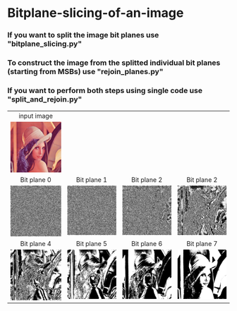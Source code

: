 # Bitplane-slicing-of-an-image
### If you want to split the image bit planes use "bitplane_slicing.py"
### To construct the image from the splitted individual bit planes (starting from MSBs) use "rejoin_planes.py"

### If you want to perform both steps using single code use "split_and_rejoin.py"

<table>
  <tr>
    <td align="center">input image</td>
  </tr>
  <tr>
    <td align="top"><img src="lena.png"></td>
  </tr>
   <tr>
    <td align="center">Bit plane 0</td>
    <td align="center">Bit plane 1</td>
    <td align="center">Bit plane 2</td>
    <td align="center">Bit plane 2</td>
  </tr>
  <tr>
    <td valign="top"><img src="Bitplane0.png"></td>
    <td valign="top"><img src="Bitplane1.png"></td>
    <td valign="top"><img src="Bitplane2.png"></td>
    <td valign="top"><img src="Bitplane3.png"></td>
  </tr>
    <tr>
    <td align="center">Bit plane 4</td>
    <td align="center">Bit plane 5</td>
    <td align="center">Bit plane 6</td>
    <td align="center">Bit plane 7</td>
  </tr>
  <tr>
    <td valign="top"><img src="Bitplane4.png"></td>
    <td valign="top"><img src="Bitplane5.png"></td>
    <td valign="top"><img src="Bitplane6.png"></td>
    <td valign="top"><img src="Bitplane7.png"></td>
  </tr>
 </table>
